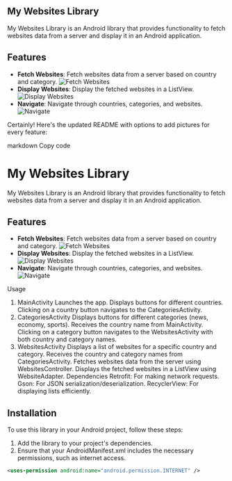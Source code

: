 ## My Websites Library

My Websites Library is an Android library that provides functionality to fetch websites data from a server and display it in an Android application.

## Features

- **Fetch Websites**: Fetch websites data from a server based on country and category. ![Fetch Websites](images/fetch_websites.png)
- **Display Websites**: Display the fetched websites in a ListView. ![Display Websites](images/display_websites.png)
- **Navigate**: Navigate through countries, categories, and websites. ![Navigate](images/navigate.png)


Certainly! Here's the updated README with options to add pictures for every feature:

markdown
Copy code
# My Websites Library

My Websites Library is an Android library that provides functionality to fetch websites data from a server and display it in an Android application.

## Features

- **Fetch Websites**: Fetch websites data from a server based on country and category. ![Fetch Websites](images/fetch_websites.png)
- **Display Websites**: Display the fetched websites in a ListView. ![Display Websites](images/display_websites.png)
- **Navigate**: Navigate through countries, categories, and websites. ![Navigate](images/navigate.png)


Usage
1. MainActivity
Launches the app.
Displays buttons for different countries.
Clicking on a country button navigates to the CategoriesActivity. 
2. CategoriesActivity
Displays buttons for different categories (news, economy, sports).
Receives the country name from MainActivity.
Clicking on a category button navigates to the WebsitesActivity with both country and category names. 
3. WebsitesActivity
Displays a list of websites for a specific country and category.
Receives the country and category names from CategoriesActivity.
Fetches websites data from the server using WebsitesController.
Displays the fetched websites in a ListView using WebsiteAdapter. 
Dependencies
Retrofit: For making network requests.
Gson: For JSON serialization/deserialization.
RecyclerView: For displaying lists efficiently.

## Installation

To use this library in your Android project, follow these steps:

1. Add the library to your project's dependencies.
2. Ensure that your AndroidManifest.xml includes the necessary permissions, such as internet access.

```xml
<uses-permission android:name="android.permission.INTERNET" />
